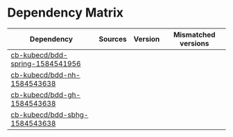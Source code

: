 # Dependency Matrix

Dependency | Sources | Version | Mismatched versions
---------- | ------- | ------- | -------------------
[cb-kubecd/bdd-spring-1584541956](https://github.com/cb-kubecd/bdd-spring-1584541956.git) |  | []() | 
[cb-kubecd/bdd-nh-1584543638](https://github.com/cb-kubecd/bdd-nh-1584543638.git) |  | []() | 
[cb-kubecd/bdd-gh-1584543638](https://github.com/cb-kubecd/bdd-gh-1584543638.git) |  | []() | 
[cb-kubecd/bdd-sbhg-1584543638](https://github.com/cb-kubecd/bdd-sbhg-1584543638.git) |  | []() | 
